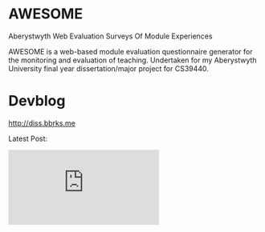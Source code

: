 # AWESOME
Aberystwyth Web Evaluation Surveys Of Module Experiences

AWESOME is a web-based module evaluation questionnaire generator for the monitoring and evaluation of teaching. Undertaken for my Aberystwyth University final year dissertation/major project for CS39440.

# Devblog
http://diss.bbrks.me

Latest Post:

[![Latest post from the Devblog](http://dev.bbrks.me/feedimage/image.php?url=http://diss.bbrks.me/feed)](http://diss.bbrks.me)
